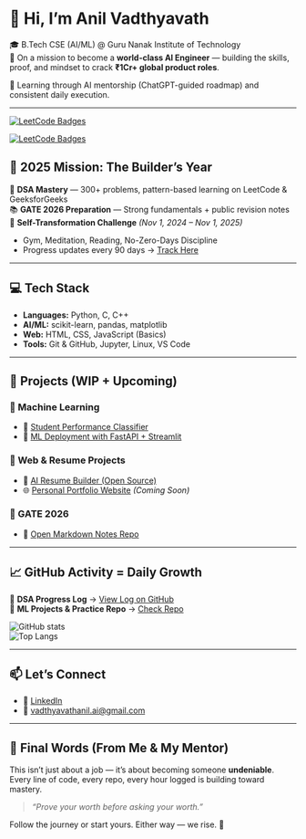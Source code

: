 # 👋 Hi, I’m Anil Vadthyavath

🎓 B.Tech CSE (AI/ML) @ Guru Nanak Institute of Technology  
🚀 On a mission to become a **world-class AI Engineer** — building the skills, proof, and mindset to crack **₹1Cr+ global product roles**.

🧠 Learning through AI mentorship (ChatGPT-guided roadmap) and consistent daily execution.

---
<!---- Simple badge strip -->
[![LeetCode Badges](https://leetcode-badge-showcase.vercel.app/api?username=vadhyavath-anil)](https://leetcode.com/vadhyavath-anil)

<!---- Fancy version: animated, dark-mode borderless -->
[![LeetCode Badges](https://leetcode-badge-showcase.vercel.app/api?username=vadhyavath-anil&animated=true&border=no-border)](https://leetcode.com/vadhyavath-anil)


## 🎯 2025 Mission: The Builder’s Year

🧩 **DSA Mastery** — 300+ problems, pattern-based learning on LeetCode & GeeksforGeeks  
📚 **GATE 2026 Preparation** — Strong fundamentals + public revision notes  
💪 **Self-Transformation Challenge** *(Nov 1, 2024 – Nov 1, 2025)*  
- Gym, Meditation, Reading, No-Zero-Days Discipline  
- Progress updates every 90 days → [Track Here](https://www.linkedin.com/in/vadthyavathanil/)

---

## 💻 Tech Stack

- **Languages:** Python, C, C++  
- **AI/ML:** scikit-learn, pandas, matplotlib  
- **Web:** HTML, CSS, JavaScript (Basics)  
- **Tools:** Git & GitHub, Jupyter, Linux, VS Code

---

## 🚀 Projects (WIP + Upcoming)

### 🎯 Machine Learning  
- 🧠 [Student Performance Classifier](#)  
- 🚀 [ML Deployment with FastAPI + Streamlit](#)

### 🧱 Web & Resume Projects  
- 💼 [AI Resume Builder (Open Source)](https://github.com/AnilVadthyavath/Ai-Resume-Builder.git)  
- 🌐 [Personal Portfolio Website](#) *(Coming Soon)*  

### 📘 GATE 2026  
- 📝 [Open Markdown Notes Repo](#)

---

## 📈 GitHub Activity = Daily Growth

📌 **DSA Progress Log** → [View Log on GitHub](https://github.com/AnilVadthyavath/dsa-daily-log.git)  
📌 **ML Projects & Practice Repo** → [Check Repo](https://github.com/AnilVadthyavath/EngageAI-Classroom.git)

![GitHub stats](https://github-readme-stats.vercel.app/api?username=AnilVadthyavath&show_icons=true&theme=radical)  
![Top Langs](https://github-readme-stats.vercel.app/api/top-langs/?username=AnilVadthyavath&layout=compact&theme=radical)

---

## 📫 Let’s Connect

- 🔗 [LinkedIn](https://www.linkedin.com/in/vadthyavathanil/)  
- 📧 vadthyavathanil.ai@gmail.com  

---

## 🧢 Final Words (From Me & My Mentor)

This isn’t just about a job — it’s about becoming someone **undeniable**.  
Every line of code, every repo, every hour logged is building toward mastery.  
> *“Prove your worth before asking your worth.”*

Follow the journey or start yours. Either way — we rise. 🚀
